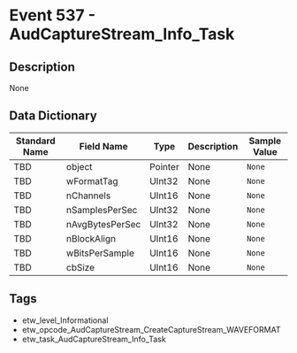 # Event 537 - AudCaptureStream_Info_Task

## Description
None

## Data Dictionary
|Standard Name|Field Name|Type|Description|Sample Value|
|---|---|---|---|---|
|TBD|object|Pointer|None|`None`|
|TBD|wFormatTag|UInt32|None|`None`|
|TBD|nChannels|UInt16|None|`None`|
|TBD|nSamplesPerSec|UInt32|None|`None`|
|TBD|nAvgBytesPerSec|UInt32|None|`None`|
|TBD|nBlockAlign|UInt16|None|`None`|
|TBD|wBitsPerSample|UInt16|None|`None`|
|TBD|cbSize|UInt16|None|`None`|

## Tags
* etw_level_Informational
* etw_opcode_AudCaptureStream_CreateCaptureStream_WAVEFORMAT
* etw_task_AudCaptureStream_Info_Task